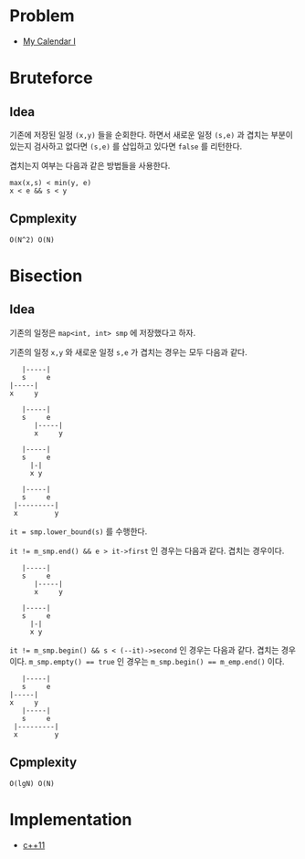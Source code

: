 # Problem

* [My Calendar I](https://leetcode.com/problems/my-calendar-i/)

# Bruteforce

## Idea

기존에 저장된 일정 `(x,y)` 들을 순회한다. 하면서 새로운 일정 `(s,e)`
과 겹치는 부분이 있는지 검사하고 없다면 `(s,e)` 를 삽입하고
있다면 `false` 를 리턴한다.

겹치는지 여부는 다음과 같은 방법들을 사용한다.

```
max(x,s) < min(y, e)
x < e && s < y
```

## Cpmplexity

```
O(N^2) O(N)
```

# Bisection

## Idea

기존의 일정은 `map<int, int> smp` 에 저장했다고 하자. 

기존의 일정 `x,y` 와 새로운 일정 `s,e` 가 겹치는 경우는 모두 다음과 같다.

```
   |-----|
   s     e
|-----|
x     y

   |-----|
   s     e
      |-----|
      x     y

   |-----|
   s     e
     |-|
     x y

   |-----|
   s     e
 |---------|
 x         y
```

`it = smp.lower_bound(s)` 를 수행한다.

`it != m_smp.end() && e > it->first` 인 경우는 다음과 같다. 겹치는 경우이다.

```
   |-----|
   s     e
      |-----|
      x     y

   |-----|
   s     e
     |-|
     x y
```

`it != m_smp.begin() && s < (--it)->second` 인 경우는 다음과 같다. 겹치는 경우이다. `m_smp.empty() == true` 인 경우는 `m_smp.begin() == m_emp.end()` 이다.

```
   |-----|
   s     e
|-----|
x     y
   |-----|
   s     e
 |---------|
 x         y
```

## Cpmplexity

```
O(lgN) O(N)
```

# Implementation

* [c++11](a.cpp)

